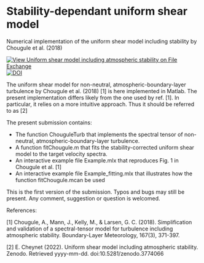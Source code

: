 # Stability-dependant uniform shear model

Numerical implementation of the uniform shear model including stability by Chougule et al. (2018)

[![View Uniform shear model including atmospheric stability on File Exchange](https://www.mathworks.com/matlabcentral/images/matlab-file-exchange.svg)](https://se.mathworks.com/matlabcentral/fileexchange/74480-uniform-shear-model-including-atmospheric-stability)
[![DOI](https://zenodo.org/badge/249147073.svg)](https://zenodo.org/badge/latestdoi/249147073)

The uniform shear model for non-neutral, atmospheric-boundary-layer turbulence by  Chougule et al. (2018) [1] is here implemented in Matlab. The present implementation differs likely from the one used by ref. [1]. In particular, it relies on a more intuitive approach. Thus it should be referred to as [2]

The present submission contains:

- The function ChouguleTurb that implements the spectral tensor of non-neutral, atmospheric-boundary-layer turbulence.
- A function fitChougule.m that fits the stability-corrected uniform shear model to the target velocity spectra.
- An interactive example file Example.mlx that reproduces Fig. 1 in Chougule et al. [1]
- An interactive example file Example_fitting.mlx that illustrates how the function fitChougule.mcan be used


This is the first version of the submission. Typos and bugs may still be present. Any comment, suggestion or question is welcomed.


References:

[1] Chougule, A., Mann, J., Kelly, M., & Larsen, G. C. (2018). Simplification and validation of a spectral-tensor model for turbulence including atmospheric stability. Boundary-Layer Meteorology, 167(3), 371-397.

[2]  E. Cheynet (2022). Uniform shear model including atmospheric stability. Zenodo.  Retrieved yyyy-mm-dd.  doi:10.5281/zenodo.3774066
